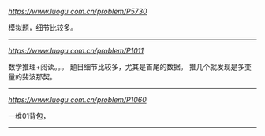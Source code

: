 *https://www.luogu.com.cn/problem/P5730*

模拟题，细节比较多。

---

*https://www.luogu.com.cn/problem/P1011*

数学推理+阅读。。。
题目细节比较多，尤其是首尾的数据。
推几个就发现是多变量的斐波那契。

---

*https://www.luogu.com.cn/problem/P1060*

一维01背包，

---
